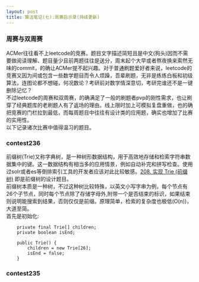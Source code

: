 ```yaml
---
layout: post
title: 算法笔记(七):周赛启示录(持续更新)
---
```


### 周赛与双周赛
ACMer往往看不上leetcode的竞赛。题目文字描述简短且是中文(狗头)因而不需要做阅读理解、题目量少且前两题往往是送分，周末起个大早或者熬夜换来索然无味的commit，的确让ACMer提不起兴趣。对于普通刷题爱好者来说，leetcode的竞赛又因为间或包含一些数学题目而令人烦躁，吾辈刷题，无非是练练白板和初级算法，连图论都不想碰，何况数论？考研前对数学情深意切，考研完谁还不是一键删除记忆？<br>
不过leetcode的周赛和双周赛，的确满足了一般的刷题者pvp的刚性需求，也让刷穿了经典题库的老刷题人有了返场的理由。线上限时加上可模拟复盘重做，也的确把竞赛的门栏拉到最低，而每周题目中往往有设计类的应用题，确实也增加了比赛的实用性。<br>
以下记录诸次比赛中值得温习的题目。
<br>



### contest236

前缀树(Trie)又称字典树，是一种树形数据结构，用于高效地存储和检索字符串数据集中的键。这一数据结构有相当多的应用情景，例如自动补完和拼写检查。使用过solr或者es等倒排索引工具的开发者应该对此比较敏感。[208. 实现 Trie (前缀树)](https://leetcode-cn.com/problems/implement-trie-prefix-tree/) 即是前缀树的设计题目。<br>
前缀树本质是一种树，不过这种树比较特殊，以英文小写字串为例，每个节点有26个子节点，同时每个节点除了存储字母外,附带一个是否结束的标识，如果结束则说明能搜索到结果，否则仅仅是前缀。原理简单，检索的复杂度也极低(O(n))，大道至简。
<br>
首先是初始化:
```
    private final Trie[] children;
    private boolean isEnd;

    public Trie() {
        children = new Trie[26];
        isEnd = false;
    }
```

### contest235





